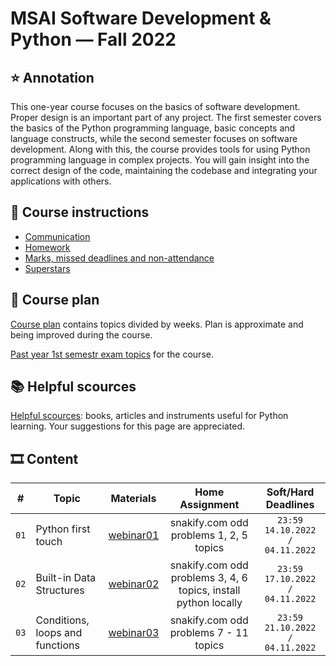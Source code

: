 # MSAI Software Development & Python — Fall 2022

## ⭐ Annotation

This one-year course focuses on the basics of software development. Proper design is an important part of any project.
The first semester covers the basics of the Python programming language, basic concepts and language constructs, while the second semester focuses on software development.
Along with this, the course provides tools for using Python programming language in complex projects.
You will gain insight into the correct design of the code, maintaining the codebase and integrating your applications with others.


## 📜 Course instructions

- [Communication](/docs/course-instructions.md#communication)
- [Homework](/docs/course-instructions.md#homework)
- [Marks, missed deadlines and non-attendance](/docs/course-instructions.md#marks-non-attendance-and-missed-deadlines)
- [Superstars](/docs/course-instructions.md#superstars)


## 🧪 Course plan

[Course plan](docs/course-plan.md) contains topics divided by weeks. Plan is approximate and being improved during the course.

[Past year 1st semestr exam topics](/docs/past-year-exam-topics-1.md) for the course.


## 📚 Helpful scources

[Helpful scources](/docs/helpful-links-and-literature.md): books, articles and instruments useful for Python learning. Your suggestions for this page are appreciated.


## 🎞 Content

| # | Topic | Materials | Home Assignment | Soft/Hard Deadlines |
|:-:| ----- |:---------:|:---------------:|:--------------------------:|
| `01` | Python first touch | [webinar01](/webinar01) | snakify.com odd problems 1, 2, 5 topics | `23:59 14.10.2022 / 04.11.2022` |
| `02` | Built-in Data Structures | [webinar02](/webinar02) | snakify.com odd problems 3, 4, 6 topics, install python locally | `23:59 17.10.2022 / 04.11.2022` |
| `03` | Conditions, loops and functions | [webinar03](/webinar03) | snakify.com odd problems 7 - 11 topics | `23:59 21.10.2022 / 04.11.2022` |
